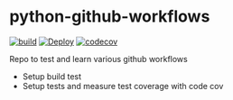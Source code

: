 # python-github-workflows
[![build](https://github.com/Aadesh-Baral/python-github-workflows/actions/workflows/learn-github-actions.yml/badge.svg)](https://github.com/Aadesh-Baral/python-github-workflows/actions/workflows/learn-github-actions.yml) [![Deploy](https://github.com/Aadesh-Baral/python-github-workflows/actions/workflows/deploy-heroku.yml/badge.svg)](https://github.com/Aadesh-Baral/python-github-workflows/actions/workflows/deploy-heroku.yml) [![codecov](https://codecov.io/gh/Aadesh-Baral/python-github-workflows/branch/main/graph/badge.svg?token=6KM7RE0Y3I)](https://codecov.io/gh/Aadesh-Baral/python-github-workflows)


Repo to test and learn various github workflows 
- Setup build test
- Setup tests and measure test coverage with code cov

